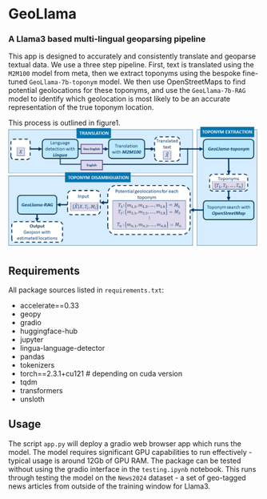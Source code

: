 # GeoLlama
### A Llama3 based multi-lingual geoparsing pipeline
This app is designed to accurately and consistently translate and geoparse textual data. We use a three step pipeline. First, text is translated using the `M2M100` model from meta, then we extract toponyms using the bespoke fine-tuned `GeoLlama-7b-toponym` model. We then use OpenStreetMaps to find potential geolocations for these toponyms, and use the `GeoLlama-7b-RAG` model to identify which geolocation is most likely to be an accurate representation of the true toponym location. 

This process is outlined in figure1.
![The full multi-lingual geoparsing pipeline](pipeline.png)

## Requirements
All package sources listed in `requirements.txt`:
- accelerate==0.33
- geopy
- gradio
- huggingface-hub
- jupyter
- lingua-language-detector
- pandas
- tokenizers
- torch==2.3.1+cu121 # depending on cuda version
- tqdm
- transformers
- unsloth

## Usage
The script `app.py` will deploy a gradio web browser app which runs the model. The model requires significant GPU capabilities to run effectively - typical usage is around 12Gb of GPU RAM. The package can be tested without using the gradio interface in the `testing.ipynb` notebook. This runs through testing the model on the `News2024` dataset - a set of geo-tagged news articles from outside of the training window for Llama3. 